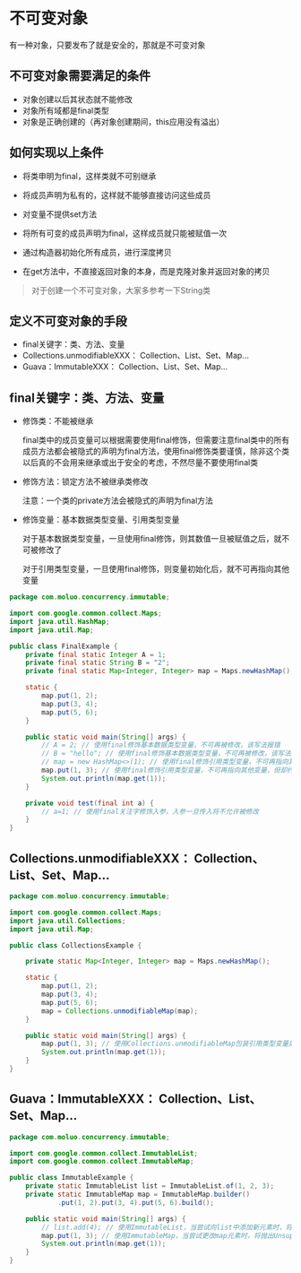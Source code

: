 # 不可变对象

有一种对象，只要发布了就是安全的，那就是不可变对象



## 不可变对象需要满足的条件

- 对象创建以后其状态就不能修改
- 对象所有域都是final类型
- 对象是正确创建的（再对象创建期间，this应用没有溢出）



## 如何实现以上条件

- 将类申明为final，这样类就不可别继承

- 将成员声明为私有的，这样就不能够直接访问这些成员

- 对变量不提供set方法

- 将所有可变的成员声明为final，这样成员就只能被赋值一次

- 通过构造器初始化所有成员，进行深度拷贝

- 在get方法中，不直接返回对象的本身，而是克隆对象并返回对象的拷贝

> 对于创建一个不可变对象，大家多参考一下String类

## 定义不可变对象的手段

- final关键字：类、方法、变量
- Collections.unmodifiableXXX： Collection、List、Set、Map...
- Guava：ImmutableXXX： Collection、List、Set、Map...

## final关键字：类、方法、变量

- 修饰类：不能被继承

  final类中的成员变量可以根据需要使用final修饰，但需要注意final类中的所有成员方法都会被隐式的声明为final方法，使用final修饰类要谨慎，除非这个类以后真的不会用来继承或出于安全的考虑，不然尽量不要使用final类

- 修饰方法：锁定方法不被继承类修改

  注意：一个类的private方法会被隐式的声明为final方法

- 修饰变量：基本数据类型变量、引用类型变量

  对于基本数据类型变量，一旦使用final修饰，则其数值一旦被赋值之后，就不可被修改了

  对于引用类型变量，一旦使用final修饰，则变量初始化后，就不可再指向其他变量

```java
package com.moluo.concurrency.immutable;

import com.google.common.collect.Maps;
import java.util.HashMap;
import java.util.Map;

public class FinalExample {
    private final static Integer A = 1;
    private final static String B = "2";
    private final static Map<Integer, Integer> map = Maps.newHashMap();

    static {
        map.put(1, 2);
        map.put(3, 4);
        map.put(5, 6);
    }

    public static void main(String[] args) {
        // A = 2; // 使用final修饰基本数据类型变量，不可再被修改，该写法报错
        // B = "hello"; // 使用final修饰基本数据类型变量，不可再被修改，该写法报错
        // map = new HashMap<>(1); // 使用final修饰引用类型变量，不可再指向其他变量，该写法报错
        map.put(1, 3); // 使用final修饰引用类型变量，不可再指向其他变量，但却约束不了对初始变量值的改变
        System.out.println(map.get(1));
    }

    private void test(final int a) {
        // a=1; // 使用final关注字修饰入参，入参一旦传入将不允许被修改
    }
}
```

## Collections.unmodifiableXXX： Collection、List、Set、Map...

```java
package com.moluo.concurrency.immutable;

import com.google.common.collect.Maps;
import java.util.Collections;
import java.util.Map;

public class CollectionsExample {

    private static Map<Integer, Integer> map = Maps.newHashMap();

    static {
        map.put(1, 2);
        map.put(3, 4);
        map.put(5, 6);
        map = Collections.unmodifiableMap(map);
    }

    public static void main(String[] args) {
        map.put(1, 3); // 使用Collections.unmodifiableMap包装引用类型变量后，当尝试修改引用变量的数值时，将抛出UnsupportedOperationException
        System.out.println(map.get(1));
    }
}
```

## Guava：ImmutableXXX： Collection、List、Set、Map...

```java
package com.moluo.concurrency.immutable;

import com.google.common.collect.ImmutableList;
import com.google.common.collect.ImmutableMap;

public class ImmutableExample {
    private static ImmutableList list = ImmutableList.of(1, 2, 3);
    private static ImmutableMap map = ImmutableMap.builder()
            .put(1, 2).put(3, 4).put(5, 6).build();

    public static void main(String[] args) {
        // list.add(4); // 使用ImmutableList，当尝试向list中添加新元素时，将抛出UnsupportedOperationException
        map.put(1, 3); // 使用ImmutableMap，当尝试更改map元素时，将抛出UnsupportedOperationException
        System.out.println(map.get(1));
    }
}
```

